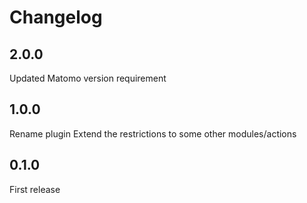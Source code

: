 # Changelog

## 2.0.0

Updated Matomo version requirement

## 1.0.0

Rename plugin
Extend the restrictions to some other modules/actions

## 0.1.0

First release
